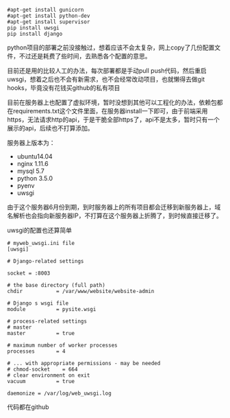 ```
#apt-get install gunicorn
#apt-get install python-dev
#apt-get install supervisor
pip install uwsgi
pip install django

```
python项目的部署之前没接触过，想着应该不会太复杂，网上copy了几份配置文件，不过还是耗费了些时间，去熟悉各个配置的意思。

目前还是用的比较人工的办法，每次部署都是手动pull push代码，然后重启uwsgi，想着之后也不会有新需求，也不会经常改动项目，也就懒得去做git hooks，毕竟没有花钱买github的私有项目

目前在服务器上也配置了虚拟环境，暂时没想到其他可以工程化的办法，依赖包都在requirements.txt这个文件里面，在服务器install一下即可，由于前端采用https，无法请求http的api，于是干脆全部https了，api不是太多，暂时只有一个展示的api，后续也不打算添加。

服务器上版本为：

* ubuntu14.04
* nginx 1.11.6
* mysql 5.7
* python 3.5.0
* pyenv
* uwsgi

由于这个服务器6月份到期，到时服务器上的所有项目都会迁移到新服务器上，域名解析也会指向新服务器IP，不打算在这个服务器上折腾了，到时候直接迁移了。

uwsgi的配置也还算简单

```
# myweb_uwsgi.ini file
[uwsgi]

# Django-related settings

socket = :8003

# the base directory (full path)
chdir           = /var/www/website/website-admin

# Django s wsgi file
module          = pysite.wsgi

# process-related settings
# master
master          = true

# maximum number of worker processes
processes       = 4

# ... with appropriate permissions - may be needed
# chmod-socket    = 664
# clear environment on exit
vacuum          = true

daemonize = /var/log/web_uwsgi.log

```
代码都在github
